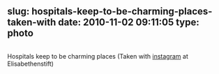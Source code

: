 slug: hospitals-keep-to-be-charming-places-taken-with
date: 2010-11-02 09:11:05
type: photo
---

<a href="http://instagr.am/p/INW8/"><img src="{{@asset.url swerner/tumblr/2010-11-02-hospitals-keep-to-be-charming-places-taken-with-1af8b38861.jpeg}}" alt=""/></a>

Hospitals keep to be charming places (Taken with [instagram](http://instagr.am) at Elisabethenstift)
